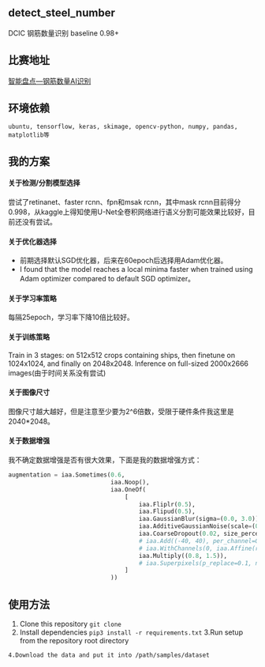 ## detect_steel_number
DCIC 钢筋数量识别 baseline 0.98+
## 比赛地址
[智能盘点—钢筋数量AI识别](https://www.datafountain.cn/competitions/332/details)
## 环境依赖
```ubuntu, tensorflow, keras, skimage, opencv-python, numpy, pandas, matplotlib等```
## 我的方案
#### 关于检测/分割模型选择
尝试了retinanet、faster rcnn、fpn和msak rcnn，其中mask rcnn目前得分0.998，从kaggle上得知使用U-Net全卷积网络进行语义分割可能效果比较好，目前还没有尝试。
#### 关于优化器选择
+ 前期选择默认SGD优化器，后来在60epoch后选择用Adam优化器。
+ I found that the model reaches a local minima faster when trained using Adam optimizer compared to default SGD optimizer。
#### 关于学习率策略
每隔25epoch，学习率下降10倍比较好。
#### 关于训练策略
Train in 3 stages: on 512x512 crops containing ships, then finetune on 1024x1024, and finally on 2048x2048. Inference on full-sized 2000x2666 images(由于时间关系没有尝试)
#### 关于图像尺寸
图像尺寸越大越好，但是注意至少要为2^6倍数，受限于硬件条件我这里是2040*2048。
#### 关于数据增强
我不确定数据增强是否有很大效果，下面是我的数据增强方式：
```python
augmentation = iaa.Sometimes(0.6,
                             iaa.Noop(),
                             iaa.OneOf(
                                 [
                                     iaa.Fliplr(0.5),
                                     iaa.Flipud(0.5),
                                     iaa.GaussianBlur(sigma=(0.0, 3.0)),
                                     iaa.AdditiveGaussianNoise(scale=(0, 0.02 * 255)),
                                     iaa.CoarseDropout(0.02, size_percent=0.5),
                                     # iaa.Add((-40, 40), per_channel=0.5),
                                     # iaa.WithChannels(0, iaa.Affine(rotate=(0, 45))),
                                     iaa.Multiply((0.8, 1.5)),
                                     # iaa.Superpixels(p_replace=0.1, n_segments=(16, 32))
                                 ]
                             ))
```
## 使用方法
1. Clone this repository
```git clone ```
2. Install dependencies
```pip3 install -r requirements.txt```
3.Run setup from the repository root directory
```python3 setup.py install
4.Download the data and put it into /path/samples/dataset
